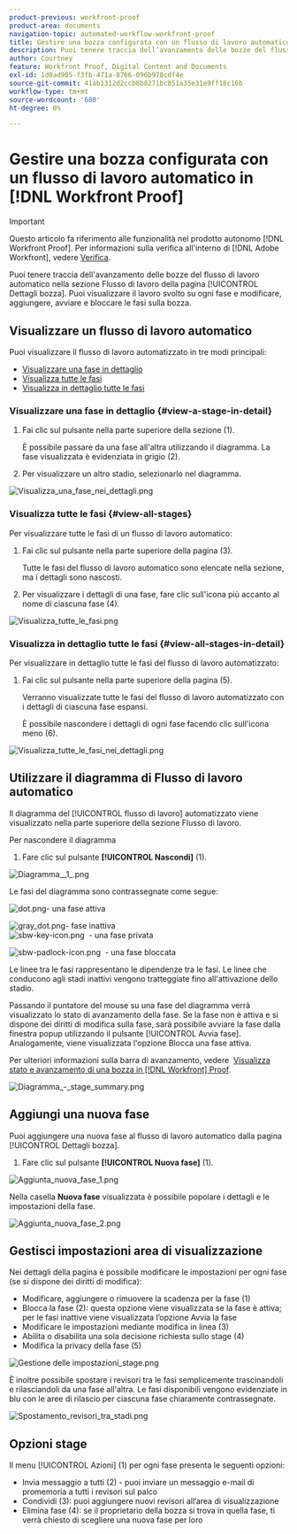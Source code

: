 ```yaml
---
product-previous: workfront-proof
product-area: documents
navigation-topic: automated-workflow-workfront-proof
title: Gestire una bozza configurata con un flusso di lavoro automatico in [!DNL Workfront Proof]
description: Puoi tenere traccia dell’avanzamento delle bozze del flusso di lavoro automatico nella sezione Flusso di lavoro della pagina Dettagli bozza. Puoi visualizzare il lavoro svolto su ogni fase e modificare, aggiungere, avviare e bloccare le fasi sulla bozza.
author: Courtney
feature: Workfront Proof, Digital Content and Documents
exl-id: 1d0ad905-f3fb-471a-8766-096b978cdf4e
source-git-commit: 41ab1312d2ccb8b8271bc851a35e31e9ff18c16b
workflow-type: tm+mt
source-wordcount: '680'
ht-degree: 0%

---
```


# Gestire una bozza configurata con un flusso di lavoro automatico in [!DNL Workfront Proof]

>[!IMPORTANT]
>
>Questo articolo fa riferimento alle funzionalità nel prodotto autonomo [!DNL Workfront Proof]. Per informazioni sulla verifica all&#39;interno di [!DNL Adobe Workfront], vedere [Verifica](../../../review-and-approve-work/proofing/proofing.md).

Puoi tenere traccia dell&#39;avanzamento delle bozze del flusso di lavoro automatico nella sezione Flusso di lavoro della pagina [!UICONTROL Dettagli bozza]. Puoi visualizzare il lavoro svolto su ogni fase e modificare, aggiungere, avviare e bloccare le fasi sulla bozza.

## Visualizzare un flusso di lavoro automatico

Puoi visualizzare il flusso di lavoro automatizzato in tre modi principali:

* [Visualizzare una fase in dettaglio](#view-a-stage-in-detail)
* [Visualizza tutte le fasi](#view-all-stages)
* [Visualizza in dettaglio tutte le fasi](#view-all-stages-in-detail)

### Visualizzare una fase in dettaglio {#view-a-stage-in-detail}

1. Fai clic sul pulsante nella parte superiore della sezione (1).

   È possibile passare da una fase all&#39;altra utilizzando il diagramma. La fase visualizzata è evidenziata in grigio (2).

1. Per visualizzare un altro stadio, selezionarlo nel diagramma.

![Visualizza_una_fase_nei_dettagli.png](assets/view-a-stage-in-detail-350x249.png)

### Visualizza tutte le fasi {#view-all-stages}

Per visualizzare tutte le fasi di un flusso di lavoro automatico:

1. Fai clic sul pulsante nella parte superiore della pagina (3).

   Tutte le fasi del flusso di lavoro automatico sono elencate nella sezione, ma i dettagli sono nascosti.

1. Per visualizzare i dettagli di una fase, fare clic sull&#39;icona più accanto al nome di ciascuna fase (4).

![Visualizza_tutte_le_fasi.png](assets/view-all-stages-350x212.png)

### Visualizza in dettaglio tutte le fasi {#view-all-stages-in-detail}

Per visualizzare in dettaglio tutte le fasi del flusso di lavoro automatizzato:

1. Fai clic sul pulsante nella parte superiore della pagina (5).

   Verranno visualizzate tutte le fasi del flusso di lavoro automatizzato con i dettagli di ciascuna fase espansi.

   È possibile nascondere i dettagli di ogni fase facendo clic sull&#39;icona meno (6).

![Visualizza_tutte_le_fasi_nei_dettagli.png](assets/view-all-stages-in-detail-350x370.png)

## Utilizzare il diagramma di Flusso di lavoro automatico

Il diagramma del [!UICONTROL flusso di lavoro] automatizzato viene visualizzato nella parte superiore della sezione Flusso di lavoro.

Per nascondere il diagramma

1. Fare clic sul pulsante **[!UICONTROL Nascondi]** (1).

![Diagramma__1_.png](assets/diagram--1--350x217.png)

Le fasi del diagramma sono contrassegnate come segue:

![dot.png](assets/dot.png)- una fase attiva

![gray_dot.png](assets/grey-dot.png)- fase inattiva\
![sbw-key-icon.png](assets/sbw-key-icon.png)  - una fase privata

![sbw-padlock-icon.png](assets/sbw-padlock-icon.png)  - una fase bloccata

Le linee tra le fasi rappresentano le dipendenze tra le fasi. Le linee che conducono agli stadi inattivi vengono tratteggiate fino all&#39;attivazione dello stadio.

Passando il puntatore del mouse su una fase del diagramma verrà visualizzato lo stato di avanzamento della fase. Se la fase non è attiva e si dispone dei diritti di modifica sulla fase, sarà possibile avviare la fase dalla finestra popup utilizzando il pulsante [!UICONTROL Avvia fase]. Analogamente, viene visualizzata l&#39;opzione Blocca una fase attiva.

Per ulteriori informazioni sulla barra di avanzamento, vedere  [Visualizza stato e avanzamento di una bozza in [!DNL Workfront] Proof](../../../workfront-proof/wp-work-proofsfiles/manage-your-work/view-progress-and-status-of-proof.md).

![Diagramma_-_stage_summary.png](assets/diagram---stage-summary-350x214.png)

## Aggiungi una nuova fase

Puoi aggiungere una nuova fase al flusso di lavoro automatico dalla pagina [!UICONTROL Dettagli bozza].

1. Fare clic sul pulsante **[!UICONTROL Nuova fase]** (1).

![Aggiunta_nuova_fase_1.png](assets/adding-a-new-stage-1-350x218.png)

Nella casella **Nuova fase** visualizzata è possibile popolare i dettagli e le impostazioni della fase.

![Aggiunta_nuova_fase_2.png](assets/adding-a-new-stage-2-350x332.png)

## Gestisci impostazioni area di visualizzazione

Nei dettagli della pagina è possibile modificare le impostazioni per ogni fase (se si dispone dei diritti di modifica):

* Modificare, aggiungere o rimuovere la scadenza per la fase (1)
* Blocca la fase (2): questa opzione viene visualizzata se la fase è attiva; per le fasi inattive viene visualizzata l’opzione Avvia la fase
* Modificare le impostazioni mediante modifica in linea (3)
* Abilita o disabilita una sola decisione richiesta sullo stage (4)
* Modifica la privacy della fase (5)

![Gestione delle impostazioni_stage.png](assets/managing-stage-settings-350x93.png)

È inoltre possibile spostare i revisori tra le fasi semplicemente trascinandoli e rilasciandoli da una fase all&#39;altra. Le fasi disponibili vengono evidenziate in blu con le aree di rilascio per ciascuna fase chiaramente contrassegnate.

![Spostamento_revisori_tra_stadi.png](assets/moving-reviewers-between-stages-350x254.png)

## Opzioni stage

Il menu [!UICONTROL Azioni] (1) per ogni fase presenta le seguenti opzioni:

* Invia messaggio a tutti (2) - puoi inviare un messaggio e-mail di promemoria a tutti i revisori sul palco
* Condividi (3): puoi aggiungere nuovi revisori all’area di visualizzazione
* Elimina fase (4): se il proprietario della bozza si trova in quella fase, ti verrà chiesto di scegliere una nuova fase per loro
